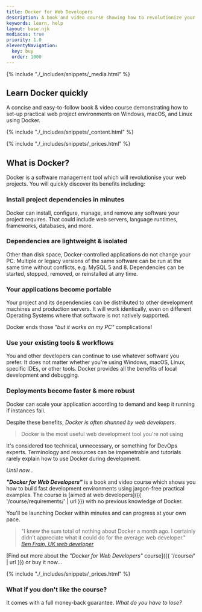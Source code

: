 ```yaml
---
title: Docker for Web Developers
description: A book and video course showing how to revolutionize your web development projects with Docker.
keywords: learn, help
layout: base.njk
mediacss: true
priority: 1.0
eleventyNavigation:
  key: buy
  order: 1000
---
```


<article id="top" class="flex2 slantdark5">

{% include "./_includes/snippets/_media.html" %}

<section>

<h2>Learn Docker quickly</h2>

<p>A concise and easy-to-follow book &amp; video course demonstrating how to set-up practical web project environments on Windows, macOS, and Linux using Docker.</p>

{% include "./_includes/snippets/_content.html" %}

{% include "./_includes/snippets/_prices.html" %}

</section>

</article>

<article class="primary">


## What is Docker?

Docker is a software management tool which will revolutionise your web projects. You will quickly discover its benefits including:


### Install project dependencies in minutes

Docker can install, configure, manage, and remove any software your project requires. That could include web servers, language runtimes, frameworks, databases, and more.


### Dependencies are lightweight & isolated

Other than disk space, Docker-controlled applications do not change your PC. Multiple or legacy versions of the same software can be run at the same time without conflicts, e.g. MySQL 5 and 8. Dependencies can be started, stopped, removed, or reinstalled at any time.


### Your applications become portable

Your project and its dependencies can be distributed to other development machines and production servers. It will work identically, even on different Operating Systems where that software is not natively supported.

Docker ends those *"but it works on my PC"* complications!


### Use your existing tools & workflows

You and other developers can continue to use whatever software you prefer. It does not matter whether you're using Windows, macOS, Linux, specific IDEs, or other tools. Docker provides all the benefits of local development and debugging.


### Deployments become faster & more robust

Docker can scale your application according to demand and keep it running if instances fail.

Despite these benefits, *Docker is often shunned by web developers*.

> Docker is the most useful web development tool you're not using

It's considered too technical, unnecessary, or something for DevOps experts. Terminology and resources can be impenetrable and tutorials rarely explain how to use Docker during development.

*Until now&hellip;*

***"Docker for Web Developers"*** is a book and video course which shows you how to build fast development environments using jargon-free practical examples. The course is [aimed at web developers]({{ '/course/requirements/' | url }}) with no previous knowledge of Docker.

You'll be launching Docker within minutes and can progress at your own pace.

> "I knew the sum total of nothing about Docker a month ago. I certainly didn't appreciate what it could do for the average web developer."
> <cite>[Ben Frain, UK web developer](https://benfrain.com/)</cite>

[Find out more about the *"Docker for Web Developers"* course]({{ '/course/' | url }}) or buy it now&hellip;

{% include "./_includes/snippets/_prices.html" %}


### What if you don't like the course?

It comes with a full money-back guarantee. *What do you have to lose?*

</article>
